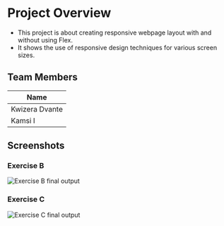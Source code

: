 # Project Overview

- This project is about creating responsive webpage layout with and without using Flex.
- It shows the use of responsive design techniques for various screen sizes.

## Team Members

|      Name      |
|----------------|
| Kwizera Dvante |
| Kamsi I        |

## Screenshots

### Exercise B
![Exercise B final output](./ExerciseB.gif)

### Exercise C
![Exercise C final output](./ExerciseC.gif)
